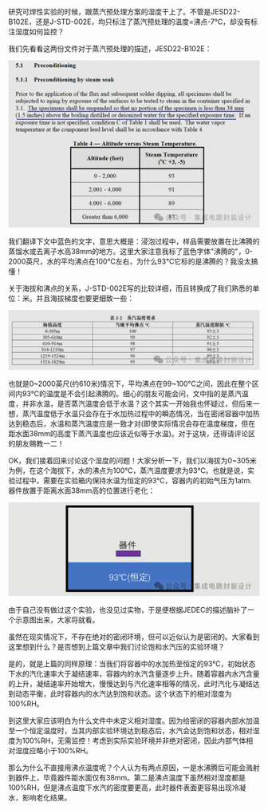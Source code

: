 
研究可焊性实验的时候，跟蒸汽预处理方案的湿度干上了。不管是JESD22-B102E，还是J-STD-002E，均只标注了蒸汽预处理的温度=沸点-7℃，却没有标注湿度如何监控？

我们先看看这两份文件对于蒸汽预处理的描述，JESD22-B102E：

![](https://raw.githubusercontent.com/LeroyK111/pictureBed/master/20250513093606.png)


我们翻译下文中蓝色的文字，意思大概是：浸泡过程中，样品需要放置在比沸腾的蒸馏水或去离子水高38mm的地方。这里大家注意我标了蓝色字体"沸腾的"，0-2000英尺，水的平均沸点在100℃左右，为什么93℃它标的是沸腾的？我没太搞懂！

关于海拔和沸点的关系，J-STD-002E写的比较详细，而且转换成了我们熟悉的单位：米。并且海拔梯度也要更细致一些：

![](https://raw.githubusercontent.com/LeroyK111/pictureBed/master/20250513093652.png)

也就是0~2000英尺(约610米)情况下，平均沸点在99~100℃之间，因此在整个区间内93℃的温度是不会引起沸腾的。细心的朋友可能会问，文中指的是蒸汽温度，并非水温，是否蒸汽温度会低于水温？这个其实一开始我也怀疑过，但后来一想，蒸汽温度低于水温只会存在于水加热过程中的瞬态情况，当在密闭容器中加热达到稳态后，水温和蒸汽温度应是一致才对(即使实际情况会存在温度梯度，但在距水面38mm的高度下蒸汽温度也应该近似等于水温)。对于这块，还得请评论区的朋友赐教一二！

OK，我们接着回来讨论这个湿度的问题！大家分析一下，我们以海拔为0~305米为例，在这个海拔下，水的沸点为100℃，蒸汽温度要求为93℃。也就是说，实验过程中，需要在实验箱内保持水温为恒定的93℃，容器内的初始气压为1atm. 器件放置于距离水面38mm高的位置进行老化：

![](https://raw.githubusercontent.com/LeroyK111/pictureBed/master/20250513093710.png)


由于自己没有做过这个实验，也没见过实物，于是便根据JEDEC的描述脑补了一个示意图出来，大家将就看。

虽然在现实情况下，不存在绝对的密闭环境，但可以近似认为是密闭的。大家看到这里想到什么？是否想到上篇文章中我们讨论饱和水汽压的实验环境？

是的，就是上篇的同样原理：当我们将容器中的水加热至恒定的93℃，初始状态下水的汽化速率大于凝结速率，容器内的水汽含量逐步上升。随着容器内水汽含量的上升，凝结速率开始增大，慢慢达到与汽化速率相等的情况，此时汽化与凝结达到动态平衡，此时容器内的水汽达到饱和状态。这个状态下的相对湿度为100%RH。

到这里大家应该明白为什么文件中未定义相对湿度。因为给密闭的容器内部水加温至一个恒定温度时，当其内部实验环境达到稳态后，水汽会达到饱和状态，相对湿度为100%RH，无需监控！考虑到实际实验环境并非绝对密闭，因此内部气体相对湿度应略小于100%RH。

那么为什么不直接用沸点温度呢？个人认为有两点原因，一是水沸腾后可能会溅射到器件上，毕竟器件距水面仅有38mm。第二是沸点温度下虽然相对湿度都是100%RH，但是沸点温度下水汽的密度要更高，此时器件表面更容易出现冷凝水，影响老化结果。



